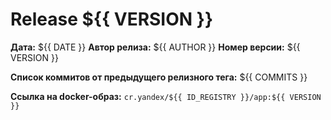 # Release ${{ VERSION }}

**Дата:** ${{ DATE }}
**Автор релиза:** ${{ AUTHOR }}
**Номер версии:** ${{ VERSION }}

**Список коммитов от предыдущего релизного тега:**
${{ COMMITS }}

**Ссылка на docker-образ:**
`cr.yandex/${{ ID_REGISTRY }}/app:${{ VERSION }}`